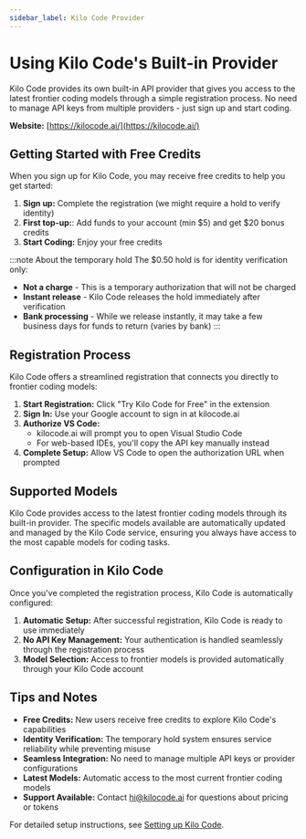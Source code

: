 ```yaml
---
sidebar_label: Kilo Code Provider
---
```


# Using Kilo Code's Built-in Provider

Kilo Code provides its own built-in API provider that gives you access to the latest frontier coding models through a simple registration process. No need to manage API keys from multiple providers - just sign up and start coding.

**Website:** [https://kilocode.ai/](https://kilocode.ai/)

## Getting Started with Free Credits

When you sign up for Kilo Code, you may receive free credits to help you get started:

1. **Sign up:** Complete the registration (we might require a hold to verify identity)
2. **First top-up:**: Add funds to your account (min $5) and get $20 bonus credits
3. **Start Coding:** Enjoy your free credits

:::note About the temporary hold
The $0.50 hold is for identity verification only:

- **Not a charge** - This is a temporary authorization that will not be charged
- **Instant release** - Kilo Code releases the hold immediately after verification
- **Bank processing** - While we release instantly, it may take a few business days for funds to return (varies by bank)
  :::

## Registration Process

Kilo Code offers a streamlined registration that connects you directly to frontier coding models:

1. **Start Registration:** Click "Try Kilo Code for Free" in the extension
2. **Sign In:** Use your Google account to sign in at kilocode.ai
3. **Authorize VS Code:**
    - kilocode.ai will prompt you to open Visual Studio Code
    - For web-based IDEs, you'll copy the API key manually instead
4. **Complete Setup:** Allow VS Code to open the authorization URL when prompted

<!-- <img src="/img/setting-up/signupflow.gif" alt="Sign up and registration flow with Kilo Code" width="600" /> -->

## Supported Models

Kilo Code provides access to the latest frontier coding models through its built-in provider. The specific models available are automatically updated and managed by the Kilo Code service, ensuring you always have access to the most capable models for coding tasks.

## Configuration in Kilo Code

Once you've completed the registration process, Kilo Code is automatically configured:

1. **Automatic Setup:** After successful registration, Kilo Code is ready to use immediately
2. **No API Key Management:** Your authentication is handled seamlessly through the registration process
3. **Model Selection:** Access to frontier models is provided automatically through your Kilo Code account

## Tips and Notes

- **Free Credits:** New users receive free credits to explore Kilo Code's capabilities
- **Identity Verification:** The temporary hold system ensures service reliability while preventing misuse
- **Seamless Integration:** No need to manage multiple API keys or provider configurations
- **Latest Models:** Automatic access to the most current frontier coding models
- **Support Available:** Contact [hi@kilocode.ai](mailto:hi@kilocode.ai) for questions about pricing or tokens

For detailed setup instructions, see [Setting up Kilo Code](/getting-started/setting-up).
